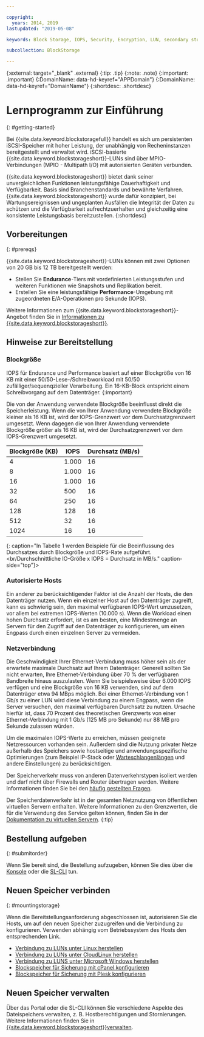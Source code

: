 ```yaml
---

copyright:
  years: 2014, 2019
lastupdated: "2019-05-08"

keywords: Block Storage, IOPS, Security, Encryption, LUN, secondary storage, mount storage, provision storage, ISCSI, MPIO, redundant

subcollection: BlockStorage

---
```

{:external: target="_blank" .external}
{:tip: .tip}
{:note: .note}
{:important: .important}
{:DomainName: data-hd-keyref="APPDomain"}
{:DomainName: data-hd-keyref="DomainName"}
{:shortdesc: .shortdesc}

# Lernprogramm zur Einführung
{: #getting-started}

Bei {{site.data.keyword.blockstoragefull}} handelt es sich um persistenten iSCSI-Speicher mit hoher Leistung, der unabhängig von Recheninstanzen bereitgestellt und verwaltet wird. iSCSI-basierte {{site.data.keyword.blockstorageshort}}-LUNs sind über MPIO-Verbindungen (MPIO - Multipath I/O) mit autorisierten Geräten verbunden.

{{site.data.keyword.blockstorageshort}} bietet dank seiner unvergleichlichen Funktionen leistungsfähige Dauerhaftigkeit und Verfügbarkeit. Basis sind Branchenstandards und bewährte Verfahren. {{site.data.keyword.blockstorageshort}} wurde dafür konzipiert, bei Wartungsereignissen und ungeplanten Ausfällen die Integrität der Daten zu schützen und die Verfügbarkeit aufrechtzuerhalten und gleichzeitig eine konsistente Leistungsbasis bereitzustellen.
{:shortdesc}

## Vorbereitungen
{: #prereqs}

{{site.data.keyword.blockstorageshort}}-LUNs können mit zwei Optionen von 20 GB bis 12 TB bereitgestellt werden: <br/>
- Stellen Sie **Endurance**-Tiers mit vordefinierten Leistungsstufen und weiteren Funktionen wie Snapshots und Replikation bereit.
- Erstellen Sie eine leistungsfähige **Performance**-Umgebung mit zugeordneten E/A-Operationen pro Sekunde (IOPS).

Weitere Informationen zum {{site.data.keyword.blockstorageshort}}-Angebot finden Sie in [Informationen zu {{site.data.keyword.blockstorageshort}}](/docs/infrastructure/BlockStorage?topic=BlockStorage-About).

## Hinweise zur Bereitstellung

### Blockgröße

IOPS für Endurance und Performance basiert auf einer Blockgröße von 16 KB mit einer 50/50-Lese-/Schreibworkload mit 50/50 zufälliger/sequenqzieller Verarbeitung. Ein 16-KB-Block entspricht einem Schreibvorgang auf dem Datenträger.
{:important}

Die von der Anwendung verwendete Blockgröße beeinflusst direkt die Speicherleistung. Wenn die von Ihrer Anwendung verwendete Blockgröße kleiner als 16 KB ist, wird der IOPS-Grenzwert vor dem Durchsatzgrenzwert umgesetzt. Wenn dagegen die von Ihrer Anwendung verwendete Blockgröße größer als 16 KB ist, wird der Durchsatzgrenzwert vor dem IOPS-Grenzwert umgesetzt.

| Blockgröße (KB) | IOPS | Durchsatz (MB/s) |
|-----|-----|-----|
| 4 | 1.000 | 16 |
| 8 | 1.000 | 16 |
| 16 | 1.000 | 16 |
| 32 | 500 | 16 |
| 64 | 250 | 16 |
| 128 | 128 | 16 |
| 512 | 32 | 16 |
| 1024 | 16 | 16 |
{: caption="In Tabelle 1 werden Beispiele für die Beeinflussung des Durchsatzes durch Blockgröße und IOPS-Rate aufgeführt.<br/Durchschnittliche IO-Größe x IOPS = Durchsatz in MB/s." caption-side="top"}>

### Autorisierte Hosts

Ein anderer zu berücksichtigender Faktor ist die Anzahl der Hosts, die den Datenträger nutzen. Wenn ein einzelner Host auf den Datenträger zugreift, kann es schwierig sein, den maximal verfügbaren IOPS-Wert umzusetzen, vor allem bei extremen IOPS-Werten (10.000 s). Wenn die Workload einen hohen Durchsatz erfordert, ist es am besten, eine Mindestmenge an Servern für den Zugriff auf den Datenträger zu konfigurieren, um einen Engpass durch einen einzelnen Server zu vermeiden.

### Netzverbindung

Die Geschwindigkeit Ihrer Ethernet-Verbindung muss höher sein als der erwartete maximale Durchsatz auf Ihrem Datenträger. Generell sollten Sie nicht erwarten, Ihre Ethernet-Verbindung über 70 % der verfügbaren Bandbreite hinaus auszulasten. Wenn Sie beispielsweise über 6.000 IOPS verfügen und eine Blockgröße von 16 KB verwenden, sind auf dem Datenträger etwa 94 MBps möglich. Bei einer Ethernet-Verbindung von 1 Gb/s zu einer LUN wird diese Verbindung zu einem Engpass, wenn die Server versuchen, den maximal verfügbaren Durchsatz zu nutzen. Ursache hierfür ist, dass 70 Prozent des theoretischen Grenzwerts von einer Ethernet-Verbindung mit 1 Gb/s (125 MB pro Sekunde) nur 88 MB pro Sekunde zulassen würden.

Um die maximalen IOPS-Werte zu erreichen, müssen geeignete Netzressourcen vorhanden sein. Außerdem sind die Nutzung privater Netze außerhalb des Speichers sowie hostseitige und anwendungsspezifische Optimierungen (zum Beispiel IP-Stack oder [Warteschlangenlängen](/docs/infrastructure/BlockStorage?topic=BlockStorage-hostqueuesettings) und andere Einstellungen) zu berücksichtigen.

Der Speicherverkehr muss von anderen Datenverkehrstypen isoliert werden und darf nicht über Firewalls und Router übertragen werden. Weitere Informationen finden Sie bei den [häufig gestellten Fragen](/docs/BlockStorage?topic=BlockStorage-faqs#isolatedstoragetraffic).

Der Speicherdatenverkehr ist in der gesamten Netznutzung von öffentlichen virtuellen Servern enthalten. Weitere Informationen zu den Grenzwerten, die für die Verwendung des Service gelten können, finden Sie in der [Dokumentation zu virtuellen Servern](/docs/vsi?topic=virtual-servers-about-public-virtual-servers#about-public-virtual-servers).
{:tip}

## Bestellung aufgeben
{: #submitorder}

Wenn Sie bereit sind, die Bestellung aufzugeben, können Sie dies über die [Konsole](/docs/infrastructure/BlockStorage?topic=BlockStorage-orderingthroughConsole) oder die [SL-CLI](/docs/infrastructure/BlockStorage?topic=BlockStorage-orderingthroughCLI) tun.

## Neuen Speicher verbinden
{: #mountingstorage}

Wenn die Bereitstellungsanforderung abgeschlossen ist, autorisieren Sie die Hosts, um auf den neuen Speicher zuzugreifen und die Verbindung zu konfigurieren. Verwenden abhängig vom Betriebssystem des Hosts den entsprechenden Link.
- [Verbindung zu LUNs unter Linux herstellen](/docs/infrastructure/BlockStorage?topic=BlockStorage-mountingLinux)
- [Verbindung zu LUNs unter CloudLinux herstellen](/docs/infrastructure/BlockStorage?topic=BlockStorage-mountingCloudLinux)
- [Verbindung zu LUNS unter Microsoft Windows herstellen](/docs/infrastructure/BlockStorage?topic=BlockStorage-mountingWindows)
- [Blockspeicher für Sicherung mit cPanel konfigurieren](/docs/infrastructure/BlockStorage?topic=BlockStorage-cPanelBackups)
- [Blockspeicher für Sicherung mit Plesk konfigurieren](/docs/infrastructure/BlockStorage?topic=BlockStorage-PleskBackups)

## Neuen Speicher verwalten

Über das Portal oder die SL-CLI können Sie verschiedene Aspekte des Dateispeichers verwalten, z. B. Hostberechtigungen und Stornierungen. Weitere Informationen finden Sie in [{{site.data.keyword.blockstorageshort}}verwalten](/docs/infrastructure/BlockStorage?topic=BlockStorage-managingstorage).
